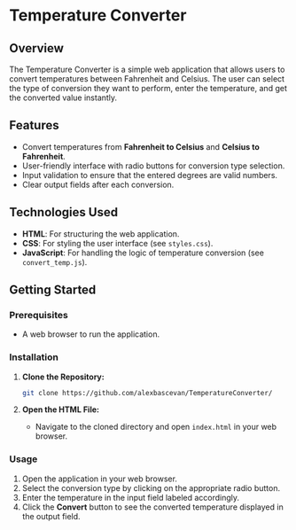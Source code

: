 # Temperature Converter

## Overview

The Temperature Converter is a simple web application that allows users to convert temperatures between Fahrenheit and Celsius. The user can select the type of conversion they want to perform, enter the temperature, and get the converted value instantly.

## Features

- Convert temperatures from **Fahrenheit to Celsius** and **Celsius to Fahrenheit**.
- User-friendly interface with radio buttons for conversion type selection.
- Input validation to ensure that the entered degrees are valid numbers.
- Clear output fields after each conversion.

## Technologies Used

- **HTML**: For structuring the web application.
- **CSS**: For styling the user interface (see `styles.css`).
- **JavaScript**: For handling the logic of temperature conversion (see `convert_temp.js`).

## Getting Started

### Prerequisites

- A web browser to run the application.

### Installation

1. **Clone the Repository:**
   ```bash
   git clone https://github.com/alexbascevan/TemperatureConverter/
   ```

2. **Open the HTML File:**
   - Navigate to the cloned directory and open `index.html` in your web browser.

### Usage

1. Open the application in your web browser.
2. Select the conversion type by clicking on the appropriate radio button.
3. Enter the temperature in the input field labeled accordingly.
4. Click the **Convert** button to see the converted temperature displayed in the output field.
